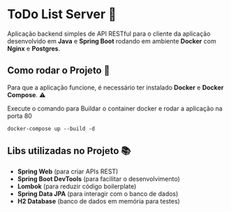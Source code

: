 # ToDo List Server 🍃
Aplicação backend simples de API RESTful para o cliente da aplicação desenvolvido em **Java** e **Spring Boot** rodando em ambiente **Docker** com **Nginx** e **Postgres**.

## Como rodar o Projeto 🚀
Para que a aplicação funcione, é necessário ter instalado **Docker** e **Docker Compose**. ⚠️

Execute o comando para Buildar o container docker e rodar a aplicação na porta 80

```
docker-compose up --build -d
```

## Libs utilizadas no Projeto 📚
- **Spring Web** (para criar APIs REST)
- **Spring Boot DevTools** (para facilitar o desenvolvimento)
- **Lombok** (para reduzir código boilerplate)
- **Spring Data JPA** (para interagir com o banco de dados)
- **H2 Database** (banco de dados em memória para testes)